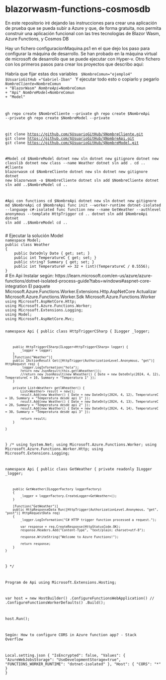 # blazorwasm-functions-cosmosdb
En este repositorio iré dejando las instrucciones para crear una aplicación de prueba que se pueda subir a Azure y que, de forma gratuita, nos permita construir una aplicación funcional con las tres tecnologías de Blazor Wasm, Azure Functions, y Cosmos DB

Hay un fichero configuracionMaquina.ps1 en el que dejo los paso para configurar la máquina de desarrollo. Se han probado en la máquina virtual de microsoft de desarrollo que se puede ejecutar con Hyper-v.
Otro fichero con los primeros pasos para crear los proyectos que describo aquí:

Habría que fijar estas dos variables
<code>
$NombreComun="ejemplo4"
$UsuarioGitHub ="Gabriel-Iban"
</code>
Y ejecutar todo esto o copiarlo y pegarlo
<code>
$NombreCliente=$NombreComun + "BlazorWasm"
$NombreApi=$NombreComun + "Api"
$NombreModel=$NombreComun + "Model"

gh repo create $NombreCliente --private
gh repo create $NombreApi --private
gh repo create $NombreModel --private

git clone https://github.com/$UsuarioGitHub/$NombreCliente.git
git clone https://github.com/$UsuarioGitHub/$NombreApi.git
git clone https://github.com/$UsuarioGitHub/$NombreModel.git

#Model
cd $NombreModel
dotnet new sln
dotnet new gitignore
dotnet new classlib
dotnet new class --name Weather
dotnet sln add .
cd ..
#Cliente blazorwasm
cd $NombreCliente
dotnet new sln
dotnet new gitignore
dotnet new blazorwasm -o $NombreCliente
dotnet sln add $NombreCliente
dotnet sln add ..\$NombreModel
cd ..

#Api con functions
cd $NombreApi
dotnet new sln
dotnet new gitignore
md $NombreApi
cd $NombreApi
func init --worker-runtime dotnet-isolated --language c#-isolated
func function new --name GetWeather --authlevel anonymous --template HttpTrigger
cd ..
dotnet sln add $NombreApi
dotnet sln add ..\$NombreModel
cd ..

</code>
# Ejecutar la solución Model
<code>
namespace Model;
public class Weather
{
    public DateOnly Date { get; set; }
    public int TemperatureC { get; set; }
    public string? Summary { get; set; }
    public int TemperatureF => 32 + (int)(TemperatureC / 0.5556);
}
</code>
# En Api
Instalar según:
https://learn.microsoft.com/en-us/azure/azure-functions/dotnet-isolated-process-guide?tabs=windows#aspnet-core-integration
El paquete 
Microsoft.Azure.Functions.Worker.Extensions.Http.AspNetCore
Actualizar 
Microsoft.Azure.Functions.Worker.Sdk
Microsoft.Azure.Functions.Worker

<code>
using Microsoft.AspNetCore.Http;
using Microsoft.Azure.Functions.Worker;
using Microsoft.Extensions.Logging;
using Model;
using Microsoft.AspNetCore.Mvc;

namespace Api {
    public class HttpTriggerCSharp {
        ILogger _logger;

        public HttpTriggerCSharp(ILogger<HttpTriggerCSharp> logger) {
            _logger = logger;
        }
        [Function("Weather")]
        public IActionResult Get([HttpTrigger(AuthorizationLevel.Anonymous, "get")] HttpRequest req) {
            _logger.LogInformation("hola");
            return new JsonResult(this.getlWheather());
            //return new JsonResult(new Wheather() { Date = new DateOnly(2024, 4, 12), TemperatureC = 10, Summary = "Temperatura 1" });
        }

        private List<Weather> getlWheather() {
            List<Weather> result = new();
            result.Add(new Weather() { Date = new DateOnly(2024, 4, 12), TemperatureC = 10, Summary = "Temperatura desde api 1" });
            result.Add(new Weather() { Date = new DateOnly(2024, 4, 13), TemperatureC = 20, Summary = "Temperatura desde api 2" });
            result.Add(new Weather() { Date = new DateOnly(2024, 4, 14), TemperatureC = 30, Summary = "Temperatura desde api 3" });

            return result;
        }

    }
}
/*
using System.Net;
using Microsoft.Azure.Functions.Worker;
using Microsoft.Azure.Functions.Worker.Http;
using Microsoft.Extensions.Logging;

namespace Api
{
    public class GetWeather
    {
        private readonly ILogger _logger;

        public GetWeather(ILoggerFactory loggerFactory)
        {
            _logger = loggerFactory.CreateLogger<GetWeather>();
        }

        [Function("GetWeather")]
        public HttpResponseData Run([HttpTrigger(AuthorizationLevel.Anonymous, "get", "post")] HttpRequestData req)
        {
            _logger.LogInformation("C# HTTP trigger function processed a request.");

            var response = req.CreateResponse(HttpStatusCode.OK);
            response.Headers.Add("Content-Type", "text/plain; charset=utf-8");

            response.WriteString("Welcome to Azure Functions!");

            return response;
        }
    }
}
*/


Program de Api
using Microsoft.Extensions.Hosting;

var host = new HostBuilder()
    .ConfigureFunctionsWebApplication()
//    .ConfigureFunctionsWorkerDefaults()
    .Build();

host.Run();

Según: How to configure CORS in Azure function app? - Stack Overflow

Local.setting.json
{
    "IsEncrypted": false,
    "Values": {
        "AzureWebJobsStorage": "UseDevelopmentStorage=true",
        "FUNCTIONS_WORKER_RUNTIME": "dotnet-isolated"
    },
    "Host": {
        "CORS": "*"
    }
}

</code>
